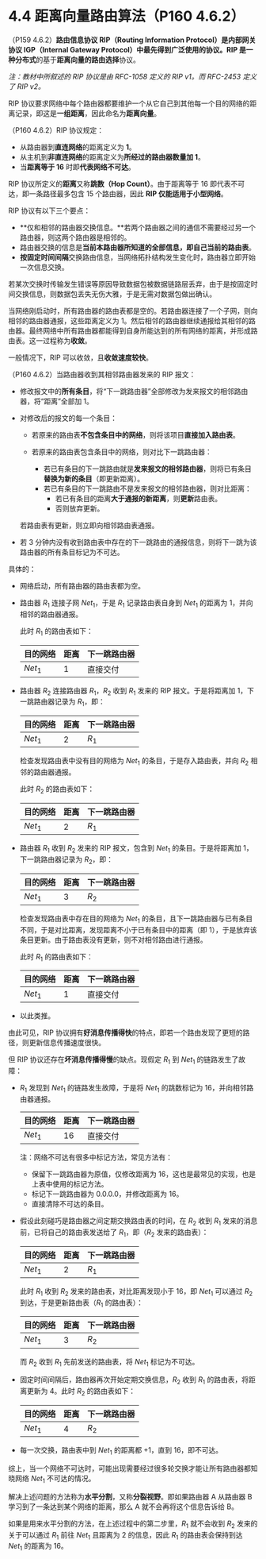 # 4.4 距离向量路由算法（P160 4.6.2）

（P159 4.6.2）**路由信息协议 RIP（Routing Information Protocol）**是**内部网关协议 IGP（Internal Gateway Protocol）**中最先得到广泛使用的协议。RIP 是一种**分布式**的基于**距离向量的路由选择**协议。

_注：教材中所叙述的 RIP 协议是由 RFC-1058 定义的 RIP v1。而 RFC-2453 定义了 RIP v2。_

RIP 协议要求网络中每个路由器都要维护一个从它自己到其他每一个目的网络的距离记录，即这是**一组距离**，因此命名为**距离向量**。

（P160 4.6.2）RIP 协议规定：

+ 从路由器到**直连网络**的距离定义为 **1**。
+ 从主机到**非直连网络**的距离定义为**所经过的路由器数量加 1**。
+ 当**距离等于 16** 时即**代表网络不可达**。

RIP 协议所定义的**距离**又称**跳数（Hop Count）**。由于距离等于 16 即代表不可达，即一条路径最多包含 15 个路由器，因此 **RIP 仅能适用于小型网络**。

RIP 协议有以下三个要点：

+ **仅和相邻的路由器交换信息。**若两个路由器之间的通信不需要经过另一个路由器，则这两个路由器是相邻的。
+ 路由器交换的信息是**当前本路由器所知道的全部信息，即自己当前的路由表**。
+ **按固定时间间隔**交换路由信息，当网络拓扑结构发生变化时，路由器立即开始一次信息交换。

若某次交换时传输发生错误等原因导致数据包被数据链路层丢弃，由于是按固定时间交换信息，则数据包丢失无伤大雅，于是无需对数据包做出确认。

当网络刚启动时，所有路由器的路由表都是空的。若路由器连接了一个子网，则向相邻的路由器通报，这些距离定义为 1。然后相邻的路由器继续通报给其相邻的路由器。最终网络中所有路由器都能得到自身所能达到的所有网络的距离，并形成路由表。这一过程称为**收敛**。

一般情况下，RIP 可以收敛，且**收敛速度较快**。

（P160 4.6.2）当路由器收到其相邻路由器发来的 RIP 报文：

+ 修改报文中的**所有条目**，将“下一跳路由器”全部修改为发来报文的相邻路由器，将“距离”全部加 1。

+ 对修改后的报文的每一个条目：

    + 若原来的路由表**不包含条目中的网络**，则将该项目**直接加入路由表**。

    + 若原来的路由表包含条目中的网络，则对比下一跳路由器：
        + 若已有条目的下一跳路由就是**发来报文的相邻路由器**，则将已有条目**替换为新的条目**（即更新距离）。
        + 若已有条目的下一跳路由不是发来报文的相邻路由器，则对比距离：
            + 若已有条目的距离**大于通报的新距离**，则**更新**路由表。
            + 否则放弃更新。

  若路由表有更新，则立即向相邻路由表通报。

+ 若 3 分钟内没有收到路由表中存在的下一跳路由的通报信息，则将下一跳为该路由器的所有条目标记为不可达。

具体的：

+ 网络启动，所有路由器的路由表都为空。

+ 路由器 $R_1$ 连接子网 $Net_1$，于是 $R_1$ 记录路由表自身到 $Net_1$ 的距离为 1，并向相邻的路由器通报。

  此时 $R_1$ 的路由表如下：

  | 目的网络    | 距离 | 下一跳路由器 |
    |---------|----|--------|
  | $Net_1$ | 1  | 直接交付   |

+ 路由器 $R_2$ 连接路由器 $R_1$，$R_2$ 收到 $R_1$ 发来的 RIP 报文。于是将距离加 1，下一跳路由器记录为 $R_1$，即：

  | 目的网络    | 距离 | 下一跳路由器 |
    |---------|----|--------|
  | $Net_1$ | 2  | $R_1$  |

  检查发现路由表中没有目的网络为 $Net_1$ 的条目，于是存入路由表，并向 $R_2$ 相邻的路由器通报。

  此时 $R_2$ 的路由表如下：

  | 目的网络    | 距离 | 下一跳路由器 |
    |---------|----|--------|
  | $Net_1$ | 2  | $R_1$  |

+ 路由器 $R_1$ 收到 $R_2$ 发来的 RIP 报文，包含到 $Net_1$ 的条目。于是将距离加 1，下一跳路由器记录为 $R_2$，即：

  | 目的网络    | 距离 | 下一跳路由器 |
    |---------|----|--------|
  | $Net_1$ | 3  | $R_2$  |

  检查发现路由表中存在目的网络为 $Net_1$ 的条目，且下一跳路由器与已有条目不同，于是对比距离，发现距离不小于已有条目中的距离（即 1），于是放弃该条目更新。由于路由表没有更新，则不对相邻路由进行通报。

  此时 $R_1$ 的路由表如下：

  | 目的网络    | 距离 | 下一跳路由器 |
    |---------|----|--------|
  | $Net_1$ | 1  | 直接交付   |

+ 以此类推。

由此可见，RIP 协议拥有**好消息传播得快**的特点，即若一个路由发现了更短的路径，则更新信息传播速度很快。

但 RIP 协议还存在**坏消息传播得慢**的缺点。现假定 $R_1$ 到 $Net_1$ 的链路发生了故障：

+ $R_1$ 发现到 $Net_1$ 的链路发生故障，于是将 $Net_1$ 的跳数标记为 16，并向相邻路由器通报。

  | 目的网络    | 距离 | 下一跳路由器 |
    |---------|----|--------|
  | $Net_1$ | 16 | 直接交付   |

  注：网络不可达有很多中标记方法，常见方法有：

    + 保留下一跳路由器为原值，仅修改距离为 16，这也是最常见的实现，也是上表中使用的标记方法。
    + 标记下一跳路由器为 $0.0.0.0$，并修改距离为 16。
    + 直接清除不可达的条目。

+ 假设此刻碰巧是路由器之间定期交换路由表的时间，在 $R_2$ 收到 $R_1$ 发来的消息前，已将自己的路由表发送给了 $R_1$，即（$R_2$ 发来的路由表）：

  | 目的网络    | 距离 | 下一跳路由器 |
    |---------|----|--------|
  | $Net_1$ | 2  | $R_1$  |

  此时 $R_1$ 收到 $R_2$ 发来的路由表，对比距离发现小于 16，即 $Net_1$ 可以通过 $R_2$ 到达，于是更新路由表（$R_1$ 的路由表）：

  | 目的网络    | 距离 | 下一跳路由器 |
    |---------|----|--------|
  | $Net_1$ | 3  | $R_2$  |

  而 $R_2$ 收到 $R_1$ 先前发送的路由表，将 $Net_1$ 标记为不可达。

+ 固定时间间隔后，路由器再次开始定期交换信息，$R_2$ 收到  $R_1$ 的路由表，将距离更新为 4。此时 $R_2$ 的路由表如下：

  | 目的网络    | 距离 | 下一跳路由器 |
    |---------|----|--------|
  | $Net_1$ | 4  | $R_2$  |

+ 每一次交换，路由表中到 $Net_1$ 的距离都 $+1$，直到 16，即不可达。

综上，当一个网络不可达时，可能出现需要经过很多轮交换才能让所有路由器都知晓网络 $Net_1$ 不可达的情况。

解决上述问题的方法称为**水平分割**，又称**分裂视野**。即如果路由器 A 从路由器 B 学习到了一条达到某个网络的距离，那么 A 就不会再将这个信息告诉给 B。

如果是用来水平分割的方法，在上述过程中的第二步里，$R_1$ 就不会收到 $R_2$ 发来的关于可以通过 $R_1$ 前往 $Net_1$ 且距离为 2 的信息，因此 $R_1$ 的路由表会保持到达 $Net_1$ 的距离为 16。